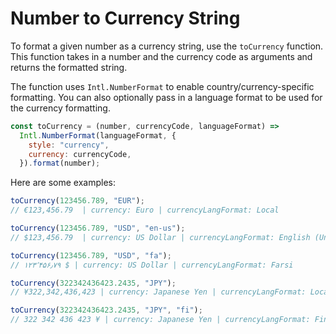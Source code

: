 # Number to Currency String

To format a given number as a currency string, use the `toCurrency` function. This function takes in a number and the currency code as arguments and returns the formatted string.

The function uses `Intl.NumberFormat` to enable country/currency-specific formatting. You can also optionally pass in a language format to be used for the currency formatting.

```js
const toCurrency = (number, currencyCode, languageFormat) =>
  Intl.NumberFormat(languageFormat, {
    style: "currency",
    currency: currencyCode,
  }).format(number);
```

Here are some examples:

```js
toCurrency(123456.789, "EUR");
// €123,456.79  | currency: Euro | currencyLangFormat: Local

toCurrency(123456.789, "USD", "en-us");
// $123,456.79  | currency: US Dollar | currencyLangFormat: English (United States)

toCurrency(123456.789, "USD", "fa");
// ۱۲۳٬۴۵۶٫۷۹ ؜$ | currency: US Dollar | currencyLangFormat: Farsi

toCurrency(322342436423.2435, "JPY");
// ¥322,342,436,423 | currency: Japanese Yen | currencyLangFormat: Local

toCurrency(322342436423.2435, "JPY", "fi");
// 322 342 436 423 ¥ | currency: Japanese Yen | currencyLangFormat: Finnish
```
